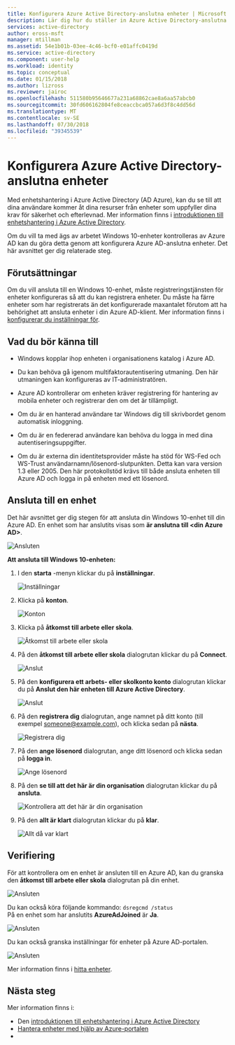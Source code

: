 ```yaml
---
title: Konfigurera Azure Active Directory-anslutna enheter | Microsoft Docs
description: Lär dig hur du ställer in Azure Active Directory-anslutna enheter.
services: active-directory
author: eross-msft
manager: mtillman
ms.assetid: 54e1b01b-03ee-4c46-bcf0-e01affc0419d
ms.service: active-directory
ms.component: user-help
ms.workload: identity
ms.topic: conceptual
ms.date: 01/15/2018
ms.author: lizross
ms.reviewer: jairoc
ms.openlocfilehash: 511580b95646677a231a68862cae8a6aa57abcb0
ms.sourcegitcommit: 30fd606162804fe8ceaccbca057a6d3f8c4dd56d
ms.translationtype: MT
ms.contentlocale: sv-SE
ms.lasthandoff: 07/30/2018
ms.locfileid: "39345539"
---
```

# <a name="set-up-azure-active-directory-joined-devices"></a>Konfigurera Azure Active Directory-anslutna enheter

Med enhetshantering i Azure Active Directory (AD Azure), kan du se till att dina användare kommer åt dina resurser från enheter som uppfyller dina krav för säkerhet och efterlevnad. Mer information finns i [introduktionen till enhetshantering i Azure Active Directory](../device-management-introduction.md).

Om du vill ta med ägs av arbetet Windows 10-enheter kontrolleras av Azure AD kan du göra detta genom att konfigurera Azure AD-anslutna enheter. Det här avsnittet ger dig relaterade steg. 


## <a name="prerequisites"></a>Förutsättningar

Om du vill ansluta till en Windows 10-enhet, måste registreringstjänsten för enheter konfigureras så att du kan registrera enheter. Du måste ha färre enheter som har registrerats än det konfigurerade maxantalet förutom att ha behörighet att ansluta enheter i din Azure AD-klient. Mer information finns i [konfigurerar du inställningar för](../device-management-azure-portal.md#configure-device-settings).



## <a name="what-you-should-know"></a>Vad du bör känna till


- Windows kopplar ihop enheten i organisationens katalog i Azure AD.

- Du kan behöva gå igenom multifaktorautentisering utmaning. Den här utmaningen kan konfigureras av IT-administratören.

- Azure AD kontrollerar om enheten kräver registrering för hantering av mobila enheter och registrerar den om det är tillämpligt.

- Om du är en hanterad användare tar Windows dig till skrivbordet genom automatisk inloggning.

- Om du är en federerad användare kan behöva du logga in med dina autentiseringsuppgifter.

- Om du är externa din identitetsprovider måste ha stöd för WS-Fed och WS-Trust användarnamn/lösenord-slutpunkten. Detta kan vara version 1.3 eller 2005. Den här protokollstöd krävs till både ansluta enheten till Azure AD och logga in på enheten med ett lösenord. 




## <a name="joining-a-device"></a>Ansluta till en enhet

Det här avsnittet ger dig stegen för att ansluta din Windows 10-enhet till din Azure AD. En enhet som har anslutits visas som **är anslutna till \<din Azure AD\>**.

![Ansluten](./media/device-management-azuread-joined-devices-setup/13.png)


**Att ansluta till Windows 10-enheten:**

1. I den **starta** -menyn klickar du på **inställningar**.

    ![Inställningar](./media/device-management-azuread-joined-devices-setup/01.png)

2. Klicka på **konton**.

    ![Konton](./media/device-management-azuread-joined-devices-setup/02.png)


3. Klicka på **åtkomst till arbete eller skola**.

    ![Åtkomst till arbete eller skola](./media/device-management-azuread-joined-devices-setup/03.png)

4. På den **åtkomst till arbete eller skola** dialogrutan klickar du på **Connect**.

    ![Anslut](./media/device-management-azuread-joined-devices-setup/04.png)


5. På den **konfigurera ett arbets- eller skolkonto konto** dialogrutan klickar du på **Anslut den här enheten till Azure Active Directory**.

    ![Anslut](./media/device-management-azuread-joined-devices-setup/08.png)


6. På den **registrera dig** dialogrutan, ange namnet på ditt konto (till exempel someone@example.com), och klicka sedan på **nästa**.

    ![Registrera dig](./media/device-management-azuread-joined-devices-setup/10.png)


6. På den **ange lösenord** dialogrutan, ange ditt lösenord och klicka sedan på **logga in**.

    ![Ange lösenord](./media/device-management-azuread-joined-devices-setup/05.png)


7. På den **se till att det här är din organisation** dialogrutan klickar du på **ansluta**.

    ![Kontrollera att det här är din organisation](./media/device-management-azuread-joined-devices-setup/11.png)


8. På den **allt är klart** dialogrutan klickar du på **klar**.

    ![Allt då var klart](./media/device-management-azuread-joined-devices-setup/12.png)

## <a name="verification"></a>Verifiering

För att kontrollera om en enhet är ansluten till en Azure AD, kan du granska den **åtkomst till arbete eller skola** dialogrutan på din enhet.

![Ansluten](./media/device-management-azuread-joined-devices-setup/13.png)

Du kan också köra följande kommando: `dsregcmd /status`  
På en enhet som har anslutits **AzureAdJoined** är **Ja**.

![Ansluten](./media/device-management-azuread-joined-devices-setup/14.png)

Du kan också granska inställningar för enheter på Azure AD-portalen.

![Ansluten](./media/device-management-azuread-joined-devices-setup/15.png)

Mer information finns i [hitta enheter](../device-management-azure-portal.md#locate-devices).


## <a name="next-steps"></a>Nästa steg

Mer information finns i: 

- Den [introduktionen till enhetshantering i Azure Active Directory](../device-management-introduction.md)
- [Hantera enheter med hjälp av Azure-portalen](../device-management-azure-portal.md)
- 



